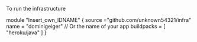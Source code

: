 To run the infrastructure

module "Insert_own_IDNAME" {
    source ="github.com/unknown54321/infra"
    name = "dominigeiger" // Or the name of your app
    buildpacks = [
        "heroku/java"
    ]
}
